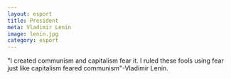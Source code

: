 ```yaml
---
layout: esport
title: President
meta: Vladimir Lenin
image: lenin.jpg
category: esport
---
```

"I created communism and capitalism fear it. I ruled these fools using fear just like capitalism feared communism"-Vladimir Lenin.